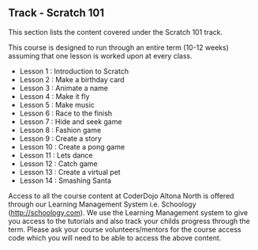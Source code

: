 
## Track - Scratch 101

This section lists the content covered under the Scratch 101 track.

This course is designed to run through an entire term (10-12 weeks) assuming that one lesson is worked upon at every class. 

- Lesson 1  : Introduction to Scratch
- Lesson 2  : Make a birthday card
- Lesson 3  : Animate a name
- Lesson 4  : Make it fly
- Lesson 5  : Make music
- Lesson 6  : Race to the finish
- Lesson 7  : Hide and seek game
- Lesson 8  : Fashion game
- Lesson 9  : Create a story
- Lesson 10 : Create a pong game
- Lesson 11 : Lets dance
- Lesson 12 : Catch game
- Lesson 13 : Create a virtual pet
- Lesson 14 : Smashing Santa

Access to all the course content at CoderDojo Altona North is offered through our Learning Management System i.e. Schoology (http://schoology.com). We use the Learning Management system to give you access to the tutorials and also track your childs progress through the term. Please ask your course volunteers/mentors for the course access code which you will need to be able to access the above content. 
